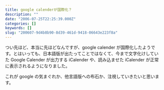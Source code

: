 ```yaml
---
title: google calenderが国際化？
description: ""
date: "2006-07-25T22:25:39.000Z"
categories: []
keywords: []
slug: "200607-9d4b8b90-8d39-461d-9418-06643e223f8a"
---
```


つい先ほど、本当に先ほどなんですが、google calender が国際化したようです。とはいっても、日本語版が出たってことではなくて、今まで文字化けしていた Google Calender が出力する iCalender や、読み込ませた iCalender が正常に表示されるようになりました。

これが google の気まぐれか、他言語版への布石か、注視していきたいと思います。
